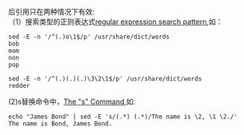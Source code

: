 后引用只在两种情况下有效:  
（1）搜索类型的正则表达式[regular expression search pattern](https://www.gnu.org/software/sed/manual/sed.html#Regexp-Addresses),如：  
```
sed -E -n '/^(.)o\1$/p' /usr/share/dict/words
bob
mom
non
pop
```
```
sed -E -n '/^(.)(.)(.)\3\2\1$/p' /usr/share/dict/words
redder
```
(2)s替换命令中，[The "s" Command](https://www.gnu.org/software/sed/manual/sed.html#The-_0022s_0022-Command),如:  
```
echo "James Bond" | sed -E 's/(.*) (.*)/The name is \2, \1 \2./'
The name is Bond, James Bond.
```
